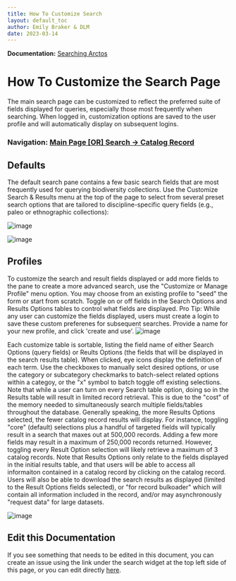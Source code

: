 ```yaml
---
title: How To Customize Search
layout: default_toc
author: Emily Braker & DLM
date: 2023-03-14
---
```


**Documentation:** [Searching Arctos](https://github.com/ArctosDB/documentation-wiki/edit/gh-pages/_how_to/How-to-Search-for-Specimens.markdown)

# How To Customize the Search Page

The main search page can be customized to reflect the preferred suite of fields displayed for queries, especially those most frequently when searching. When logged in, customization options are saved to the user profile and will automatically display on subsequent logins.

### Navigation: [Main Page [OR] Search -> Catalog Record](https://arctos.database.museum/search.cfm)


## Defaults

The default search pane contains a few basic search fields that are most frequently used for querying biodiversity collections. Use the Customize Search & Results menu at the top of the page to select from several preset search options that are tailored to discipline-specific query fields (e.g., paleo or ethnographic collections):

![image](https://github.com/ArctosDB/documentation-wiki/assets/11336485/30a66614-f458-42e8-9d81-874e9e2f79cf)


![image](https://github.com/ArctosDB/documentation-wiki/assets/11336485/ad34e8bd-162d-4f19-bd38-8366899ed421)


## Profiles

To customize the search and result fields displayed or add more fields to the pane to create a more advanced search, use the "Customize or Manage Profile" menu option. You may choose from an existing profile to "seed" the form or start from scratch. Toggle on or off fields in the Search Options and Results Options tables to control what fields are displayed. Pro Tip: While any user can customize the fields displayed, users must create a login to save these custom preferenes for subsequent searches. Provide a name for your new profile, and click 'create and use'.
![image](https://github.com/ArctosDB/documentation-wiki/assets/11336485/64853aa2-6262-45d0-8e89-b088fe0c5346)

Each customize table is sortable, listing the field name of either Search Options (query fields) or Reults Options (the fields that will be displayed in the search results table). When clicked, eye icons display the definition of each term. Use the checkboxes to manually selct desired options, or use the category or subcategory checkmarks to batch-select related options within a categoy, or the "x" symbol to batch toggle off existing selections. Note that while a user can turn on every Search table option, doing so in the Results table will result in limited record retrieval. This is due to the "cost" of the memory needed to simultaneously search multiple fields/tables throughout the database. Generally speaking, the more Results Options selected, the fewer catalog record results will display. For instance, toggling "core" (default) selections plus a handful of targeted fields will typically result in a search that maxes out at 500,000 records. Adding a few more fields may result in a maximum of 250,000 records returned. However, toggling every Result Option selection will likely retrieve a maximum of 3 catalog records. Note that Results Options only relate to the fields displayed in the initial results table, and that users will be able to access all informaiton contained in a catalog record by clicking on the catalog record. Users will also be able to download the search results as displayed (limited to the Result Options fields selected), or "for record bulkoader" which will contain all information included in the record, and/or may asynchronously "request data" for large datasets.

![image](https://github.com/ArctosDB/documentation-wiki/assets/11336485/882cc1c9-785a-4fbc-848e-a62c50441f66)



## Edit this Documentation

If you see something that needs to be edited in this document, you can create an issue using the link under the search widget at the top left side of this page, or you can edit directly <a href="https://github.com/ArctosDB/documentation-wiki/edit/gh-pages/_how_to/How_To_Customize_Search.markdown" target="_blank">here</a>.
